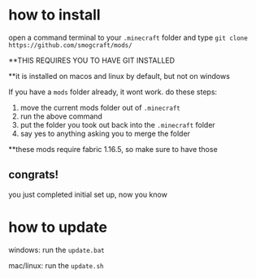 # how to install

open a command terminal to your `.minecraft` folder and type
```git clone https://github.com/smogcraft/mods/```

**THIS REQUIRES YOU TO HAVE GIT INSTALLED

**it is installed on macos and linux by default, but not on windows

If you have a `mods` folder already, it wont work. do these steps:
1.  move the current mods folder out of `.minecraft` 
2.  run the above command
3.  put the folder you took out back into the `.minecraft` folder
4.  say yes to anything asking you to merge the folder

**these mods require fabric 1.16.5, so make sure to have those

## congrats!

you just completed initial set up, now you know

# how to update

windows: run the `update.bat`

mac/linux: run the `update.sh`
